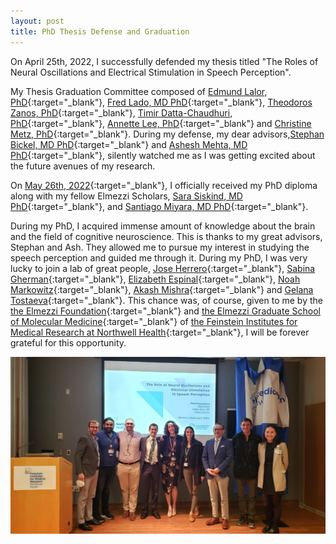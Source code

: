 ```yaml
---
layout: post
title: PhD Thesis Defense and Graduation
---
```

On April 25th, 2022, I successfully defended my thesis titled "The Roles of Neural Oscillations and Electrical Stimulation in Speech Perception". 

My Thesis Graduation Committee composed of [Edmund Lalor, PhD](https://www.urmc.rochester.edu/people/30415577-edmund-c-lalor){:target="_blank"}, [Fred Lado, MD PhD](https://www.northwell.edu/find-care/find-a-doctor/neurology/dr-fred-alexander-lado-md-11374426){:target="_blank"}, [Theodoros Zanos, PhD](https://feinstein.northwell.edu/institutes-researchers/our-researchers/theodoros-zanos-phd){:target="_blank"}, [Timir Datta-Chaudhuri, PhD](https://feinstein.northwell.edu/institutes-researchers/our-researchers/timir-datta-chaudhuri-phd){:target="_blank"}, [Annette Lee, PhD](https://feinstein.northwell.edu/institutes-researchers/our-researchers/annette-t-lee-phd){:target="_blank"} and [Christine Metz, PhD](https://feinstein.northwell.edu/institutes-researchers/our-researchers/christine-metz-phd){:target="_blank"}. During my defense, my dear advisors,[Stephan Bickel, MD PhD](https://pubmed.ncbi.nlm.nih.gov/?term=Bickel%2C+Stephan%5BAuthor%5D&sort=){:target="_blank"} and [Ashesh Mehta, MD PhD](https://scholar.google.com.tr/citations?user=Foh8-ewAAAAJ&hl=en&oi=ao){:target="_blank"}, silently watched me as I was getting excited about the future avenues of my research.

On [May 26th, 2022](https://twitter.com/sakkol_/status/1537270868656676865){:target="_blank"}, I officially received my PhD diploma along with my fellow Elmezzi Scholars, [Sara Siskind, MD PhD](https://twitter.com/sarasiskind){:target="_blank"}, and [Santiago Miyara, MD PhD](https://twitter.com/MiyaraMDPhD){:target="_blank"}. 

During my PhD, I acquired immense amount of knowledge about the brain and the field of cognitive neuroscience. This is thanks to my great advisors, Stephan and Ash. They allowed me to pursue my interest in studying the speech perception and guided me through it. During my PhD, I was very lucky to join a lab of great people, [Jose Herrero](https://feinstein.northwell.edu/institutes-researchers/our-researchers/jose-l-herrero-rubio-phd){:target="_blank"}, [Sabina Gherman](https://sabinagherman.com/){:target="_blank"}, [Elizabeth Espinal](https://twitter.com/eespinal_npsych){:target="_blank"}, [Noah Markowitz](https://github.com/sportnoah14){:target="_blank"}, [Akash Mishra](https://www.linkedin.com/in/akash-mishra-29a41015b){:target="_blank"} and [Gelana Tostaeva](https://twitter.com/gelana_t){:target="_blank"}. This chance was, of course, given to me by the [the Elmezzi Foundation](https://elmezzi.org/){:target="_blank"} and [the Elmezzi Graduate School of Molecular Medicine](https://www.northwell.edu/education-and-resources/elmezzi-graduate-school-of-molecular-medicine){:target="_blank"} of [the Feinstein Institutes for Medical Research at Northwell Health](https://feinstein.northwell.edu/){:target="_blank"}, I will be forever grateful for this opportunity.


<div style="text-align:center"><img src="/images/defenseLab.jpg?raw=true" title="A memory with my awesome lab"/></div>

